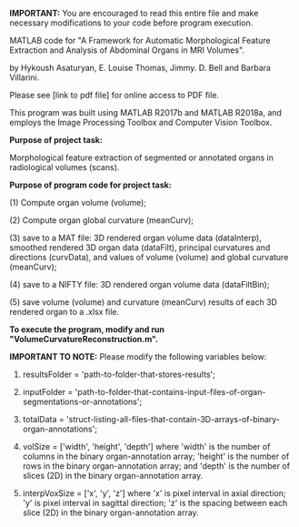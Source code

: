 **IMPORTANT:** You are encouraged to read this entire file and make necessary modifications to your code before program execution.

MATLAB code for "A Framework for Automatic Morphological Feature Extraction and Analysis of Abdominal Organs in MRI Volumes".

by Hykoush Asaturyan, E. Louise Thomas, Jimmy. D. Bell and Barbara Villarini.

Please see [link to pdf file] for online access to PDF file.

This program was built using MATLAB R2017b and MATLAB R2018a, and employs the Image Processing Toolbox and Computer Vision Toolbox.

**Purpose of project task:** 

Morphological feature extraction of segmented or annotated organs in radiological volumes (scans).

**Purpose of program code for project task:** 

(1) Compute organ volume (volume);

(2) Compute organ global curvature (meanCurv); 

(3) save to a MAT file: 3D rendered organ volume data (dataInterp), smoothed rendered 3D organ data (dataFilt), principal curvatures and directions (curvData), and values of volume (volume) and global curvature (meanCurv);

(4) save to a NIFTY file: 3D rendered organ volume data (dataFiltBin); 

(5) save volume (volume) and curvature (meanCurv) results of each 3D rendered organ to a .xlsx file.

**To execute the program, modify and run "VolumeCurvatureReconstruction.m".**

**IMPORTANT TO NOTE:** Please modify the following variables below:

1) resultsFolder = 'path-to-folder-that-stores-results';

2) inputFolder = 'path-to-folder-that-contains-input-files-of-organ-segmentations-or-annotations';

3) totalData = 'struct-listing-all-files-that-contain-3D-arrays-of-binary-organ-annotations';

4) volSize = ['width', 'height', 'depth'] where 'width' is the number of columns in the binary organ-annotation array; 'height' is the number of rows in the binary organ-annotation array; and 'depth' is the number of slices (2D) in the binary organ-annotation array.

5) interpVoxSize = ['x', 'y', 'z'] where 'x' is pixel interval in axial direction; 'y' is pixel interval in sagittal direction; 'z' is the spacing between each slice (2D) in the binary organ-annotation array.
